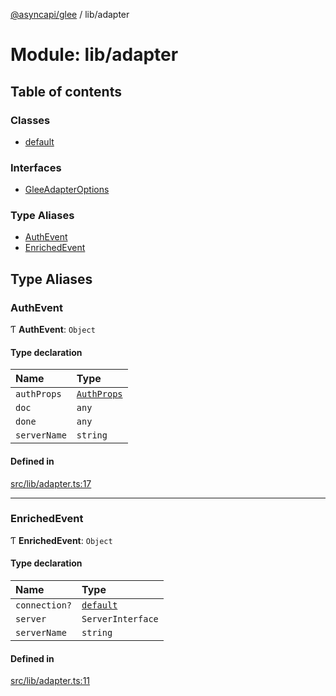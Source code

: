 [@asyncapi/glee](../README.md) / lib/adapter

# Module: lib/adapter

## Table of contents

### Classes

- [default](../classes/lib_adapter.default.md)

### Interfaces

- [GleeAdapterOptions](../interfaces/lib_adapter.GleeAdapterOptions.md)

### Type Aliases

- [AuthEvent](lib_adapter.md#authevent)
- [EnrichedEvent](lib_adapter.md#enrichedevent)

## Type Aliases

### AuthEvent

Ƭ **AuthEvent**: `Object`

#### Type declaration

| Name | Type |
| :------ | :------ |
| `authProps` | [`AuthProps`](lib.md#authprops) |
| `doc` | `any` |
| `done` | `any` |
| `serverName` | `string` |

#### Defined in

[src/lib/adapter.ts:17](https://github.com/asyncapi/glee/blob/406bce1/src/lib/adapter.ts#L17)

___

### EnrichedEvent

Ƭ **EnrichedEvent**: `Object`

#### Type declaration

| Name | Type |
| :------ | :------ |
| `connection?` | [`default`](../classes/lib_connection.default.md) |
| `server` | `ServerInterface` |
| `serverName` | `string` |

#### Defined in

[src/lib/adapter.ts:11](https://github.com/asyncapi/glee/blob/406bce1/src/lib/adapter.ts#L11)
